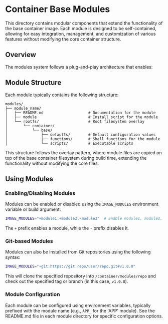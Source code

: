 # Container Base Modules

This directory contains modular components that extend the functionality of the base container image. Each module is designed to be self-contained, allowing for easy integration, management, and customization of various features without modifying the core container structure.

## Overview

The modules system follows a plug-and-play architecture that enables:

## Module Structure

Each module typically contains the following structure:

```
modules/
├── module_name/
│   ├── README.md                    # Documentation for the module
│   ├── module                       # Install script for the module
│   └── rootfs/                      # Root filesystem overlay
│       └── container/
│           └── base/
│               ├── defaults/        # Default configuration values
│               ├── functions/       # Shell functions for the module
│               └── scripts/         # Executable scripts
```

This structure follows the overlay pattern, where module files are copied on top of the base container filesystem during build time, extending the functionality without modifying the core files.

## Using Modules

### Enabling/Disabling Modules

Modules can be enabled or disabled using the `IMAGE_MODULES` environment variable or build argument:

```bash
IMAGE_MODULES="+module1,+module2,-module3"  # Enable module1, module2, disable module3
```

The `+` prefix enables a module, while the `-` prefix disables it.

### Git-based Modules

Modules can also be installed from Git repositories using the following syntax:

```bash
IMAGE_MODULES="+git:https://git.repo/user/repo.git#v1.0.0"
```

This will clone the specified repository into `/container/modules/repo` and check out the specified tag or branch (in this case, `v1.0.0`).

### Module Configuration

Each module can be configured using environment variables, typically prefixed with the module name (e.g., `APP_` for the 'APP' module).
See the README.md file in each module directory for specific configuration options.
